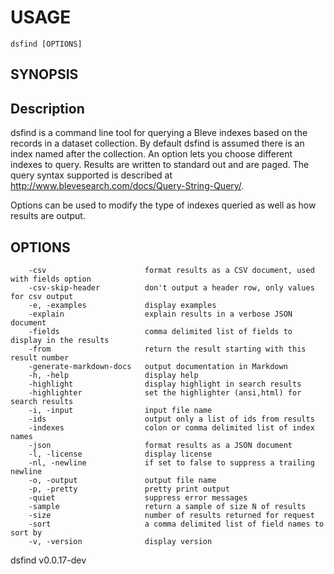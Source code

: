 
# USAGE

	dsfind [OPTIONS]

## SYNOPSIS


## Description

dsfind is a command line tool for querying a Bleve indexes based on the records in a 
dataset collection. By default dsfind is assumed there is an index named after the 
collection. An option lets you choose different indexes to query. Results are 
written to standard out and are paged. The query syntax supported is described
at http://www.blevesearch.com/docs/Query-String-Query/.

Options can be used to modify the type of indexes queried as well as how results
are output.



## OPTIONS

```
    -csv                      format results as a CSV document, used with fields option
    -csv-skip-header          don't output a header row, only values for csv output
    -e, -examples             display examples
    -explain                  explain results in a verbose JSON document
    -fields                   comma delimited list of fields to display in the results
    -from                     return the result starting with this result number
    -generate-markdown-docs   output documentation in Markdown
    -h, -help                 display help
    -highlight                display highlight in search results
    -highlighter              set the highlighter (ansi,html) for search results
    -i, -input                input file name
    -ids                      output only a list of ids from results
    -indexes                  colon or comma delimited list of index names
    -json                     format results as a JSON document
    -l, -license              display license
    -nl, -newline             if set to false to suppress a trailing newline
    -o, -output               output file name
    -p, -pretty               pretty print output
    -quiet                    suppress error messages
    -sample                   return a sample of size N of results
    -size                     number of results returned for request
    -sort                     a comma delimited list of field names to sort by
    -v, -version              display version
```


dsfind v0.0.17-dev
